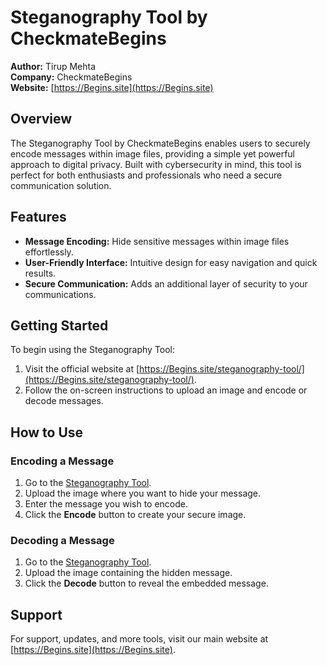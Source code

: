 # Steganography Tool by CheckmateBegins

**Author:** Tirup Mehta  
**Company:** CheckmateBegins  
**Website:** [https://Begins.site](https://Begins.site)

## Overview
The Steganography Tool by CheckmateBegins enables users to securely encode messages within image files, providing a simple yet powerful approach to digital privacy. Built with cybersecurity in mind, this tool is perfect for both enthusiasts and professionals who need a secure communication solution.

## Features
- **Message Encoding:** Hide sensitive messages within image files effortlessly.
- **User-Friendly Interface:** Intuitive design for easy navigation and quick results.
- **Secure Communication:** Adds an additional layer of security to your communications.

## Getting Started
To begin using the Steganography Tool:
1. Visit the official website at [https://Begins.site/steganography-tool/](https://Begins.site/steganography-tool/).
2. Follow the on-screen instructions to upload an image and encode or decode messages.

## How to Use
### Encoding a Message
1. Go to the [Steganography Tool](https://Begins.site/steganography-tool/).
2. Upload the image where you want to hide your message.
3. Enter the message you wish to encode.
4. Click the **Encode** button to create your secure image.

### Decoding a Message
1. Go to the [Steganography Tool](https://Begins.site/steganography-tool/).
2. Upload the image containing the hidden message.
3. Click the **Decode** button to reveal the embedded message.

## Support
For support, updates, and more tools, visit our main website at [https://Begins.site](https://Begins.site). 
